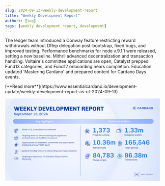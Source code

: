 ```yaml
---
slug: 2024-09-13-weekly-development-report
title: "Weekly Development Report"
authors: [iog]
tags: [weekly development report, development]
---
```


The ledger team introduced a Conway feature restricting reward withdrawals without DRep delegation post-bootstrap, fixed bugs, and improved testing. Performance benchmarks for node v.9.1.1 were released, setting a new baseline. Mithril advanced decentralization and transaction handling. Voltaire's committee applications are open, Catalyst prepped Fund13 categories, and Fund12 onboarding nears completion. Education updated 'Mastering Cardano' and prepared content for Cardano Days events.

<div style={{ textAlign: 'right' }}>
 [**Read more**](https://www.essentialcardano.io/development-update/weekly-development-report-as-of-2024-09-13) 
</div>

 ![weekly development report](./banner.webp)

